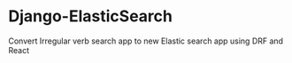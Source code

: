 # Django-ElasticSearch
Convert Irregular verb search app to new Elastic search app using DRF and React
